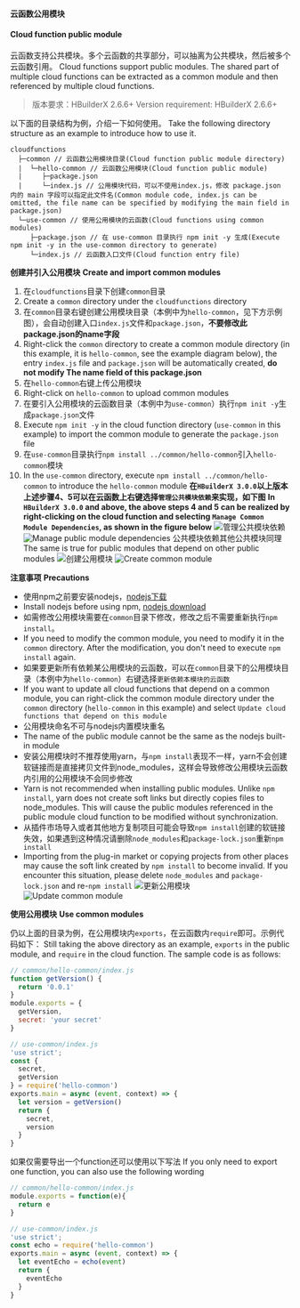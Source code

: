 #### 云函数公用模块
#### Cloud function public module

云函数支持公共模块。多个云函数的共享部分，可以抽离为公共模块，然后被多个云函数引用。
Cloud functions support public modules. The shared part of multiple cloud functions can be extracted as a common module and then referenced by multiple cloud functions.

> 版本要求：HBuilderX 2.6.6+
> Version requirement: HBuilderX 2.6.6+

以下面的目录结构为例，介绍一下如何使用。
Take the following directory structure as an example to introduce how to use it.

```
cloudfunctions
  ├─common // 云函数公用模块目录(Cloud function public module directory)
  |  └─hello-common // 云函数公用模块(Cloud function public module)
  |     ├─package.json
  |     └─index.js // 公用模块代码，可以不使用index.js，修改 package.json 内的 main 字段可以指定此文件名(Common module code, index.js can be omitted, the file name can be specified by modifying the main field in package.json)
  └─use-common // 使用公用模块的云函数(Cloud functions using common modules)
     ├─package.json // 在 use-common 目录执行 npm init -y 生成(Execute npm init -y in the use-common directory to generate)
     └─index.js // 云函数入口文件(Cloud function entry file)
```
**创建并引入公用模块**
**Create and import common modules**

1. 在`cloudfunctions`目录下创建`common`目录
1. Create a `common` directory under the `cloudfunctions` directory
2. 在`common`目录右键创建公用模块目录（本例中为`hello-common`，见下方示例图），会自动创建入口`index.js`文件和`package.json`，**不要修改此package.json的name字段**
2. Right-click the `common` directory to create a common module directory (in this example, it is `hello-common`, see the example diagram below), the entry `index.js` file and `package.json` will be automatically created, **do not modify The name field of this package.json**
3. 在`hello-common`右键上传公用模块
3. Right-click on `hello-common` to upload common modules
4. 在要引入公用模块的云函数目录（本例中为`use-common`）执行`npm init -y`生成`package.json`文件
4. Execute `npm init -y` in the cloud function directory (`use-common` in this example) to import the common module to generate the `package.json` file
5. 在`use-common`目录执行`npm install ../common/hello-common`引入`hello-common`模块
5. In the `use-common` directory, execute `npm install ../common/hello-common` to introduce the `hello-common` module
**在`HBuilderX 3.0.0`以上版本上述步骤4、5可以在云函数上右键选择`管理公共模块依赖`来实现，如下图**
**In `HBuilderX 3.0.0` and above, the above steps 4 and 5 can be realized by right-clicking on the cloud function and selecting `Manage Common Module Dependencies`, as shown in the figure below**
![管理公共模块依赖](https://vkceyugu.cdn.bspapp.com/VKCEYUGU-f184e7c3-1912-41b2-b81f-435d1b37c7b4/fc2da708-304e-4c92-9a0a-dc48fa5e73ed.png)
![Manage public module dependencies](https://vkceyugu.cdn.bspapp.com/VKCEYUGU-f184e7c3-1912-41b2-b81f-435d1b37c7b4/fc2da708-304e-4c92-9a0a-dc48fa5e73ed.png)
公共模块依赖其他公共模块同理
The same is true for public modules that depend on other public modules
![创建公用模块](https://img.cdn.aliyun.dcloud.net.cn/uni-app/uniCloud/create-common-module.jpg)
![Create common module](https://img.cdn.aliyun.dcloud.net.cn/uni-app/uniCloud/create-common-module.jpg)

**注意事项**
**Precautions**

- 使用npm之前要安装nodejs，[nodejs下载](http://nodejs.cn/download/)
- Install nodejs before using npm, [nodejs download](http://nodejs.cn/download/)
- 如需修改公用模块需要在`common`目录下修改，修改之后不需要重新执行`npm install`。
- If you need to modify the common module, you need to modify it in the `common` directory. After the modification, you don't need to execute `npm install` again.
- 如果要更新所有依赖某公用模块的云函数，可以在`common`目录下的公用模块目录（本例中为`hello-common`）右键选择`更新依赖本模块的云函数`
- If you want to update all cloud functions that depend on a common module, you can right-click the common module directory under the `common` directory (`hello-common` in this example) and select `Update cloud functions that depend on this module`
- 公用模块命名不可与nodejs内置模块重名
- The name of the public module cannot be the same as the nodejs built-in module
- 安装公用模块时不推荐使用yarn，与`npm install`表现不一样，yarn不会创建软链接而是直接拷贝文件到node_modules，这样会导致修改公用模块云函数内引用的公用模块不会同步修改
- Yarn is not recommended when installing public modules. Unlike `npm install`, yarn does not create soft links but directly copies files to node_modules. This will cause the public modules referenced in the public module cloud function to be modified without synchronization.
- 从插件市场导入或者其他地方复制项目可能会导致`npm install`创建的软链接失效，如果遇到这种情况请删除`node_modules`和`package-lock.json`重新`npm install`
- Importing from the plug-in market or copying projects from other places may cause the soft link created by `npm install` to become invalid. If you encounter this situation, please delete `node_modules` and `package-lock.json` and re-`npm install`
![更新公用模块](https://img.cdn.aliyun.dcloud.net.cn/uni-app/uniCloud/update-common-module.jpg)
![Update common module](https://img.cdn.aliyun.dcloud.net.cn/uni-app/uniCloud/update-common-module.jpg)

**使用公用模块**
**Use common modules**

仍以上面的目录为例，在公用模块内`exports`，在云函数内`require`即可。示例代码如下：
Still taking the above directory as an example, `exports` in the public module, and `require` in the cloud function. The sample code is as follows:

```js
// common/hello-common/index.js
function getVersion() {
  return '0.0.1'
}
module.exports = {
  getVersion,
  secret: 'your secret'
}
```

```js
// use-common/index.js
'use strict';
const {
  secret,
  getVersion
} = require('hello-common')
exports.main = async (event, context) => {
  let version = getVersion()
  return {
    secret,
    version
  }
}
```

如果仅需要导出一个function还可以使用以下写法
If you only need to export one function, you can also use the following wording

```js
// common/hello-common/index.js
module.exports = function(e){
  return e
}
```

```js
// use-common/index.js
'use strict';
const echo = require('hello-common')
exports.main = async (event, context) => {
  let eventEcho = echo(event)
  return {
    eventEcho
  }
}
```

